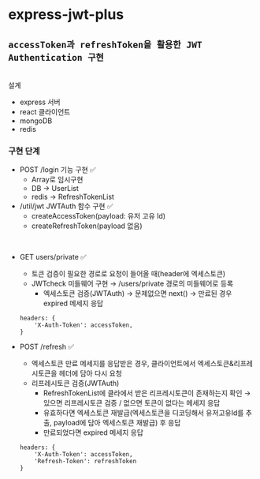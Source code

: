 # express-jwt-plus

## `accessToken과 refreshToken을 활용한 JWT Authentication 구현`
<br/>
설계

- express 서버
- react 클라이언트
- mongoDB
- redis

### 구현 단계

- POST /login 기능 구현 ✅
    - Array로 임시구현
    - DB → UserList
    - redis → RefreshTokenList
- /util/jwt JWTAuth 함수 구현 ✅
    - createAccessToken(payload: 유저 고유 Id)
    - createRefreshToken(payload 없음)

<br/>

- GET users/private ✅
    - 토큰 검증이 필요한 경로로 요청이 들어올 때(header에 엑세스토큰)
    - JWTcheck 미들웨어 구현 → /users/private 경로의 미들웨어로 등록
        - 엑세스토큰 검증(JWTAuth) → 문제없으면 next() → 만료된 경우 expired 메세지 응답
    
    ```
    headers: {
        'X-Auth-Token': accessToken,
    }
    ```
    
- POST /refresh ✅
    - 엑세스토큰 만료 메세지를 응답받은 경우, 클라이언트에서 엑세스토큰&리프레시토큰을 헤더에 담아 다시 요청
    - 리프레시토큰 검증(JWTAuth)
        - RefreshTokenList에 클라에서 받은 리프레시토큰이 존재하는지 확인 → 있으면 리프레시토큰 검증 / 없으면 토큰이 없다는 메세지 응답
        - 유효하다면 엑세스토큰 재발급(엑세스토큰을 디코딩해서 유저고유Id를 추출, payload에 담아 엑세스토큰 재발급) 후 응답
        - 만료되었다면 expired 메세지 응답
    
    ```
    headers: {
        'X-Auth-Token': accessToken,
        'Refresh-Token': refreshToken
    }
    ```